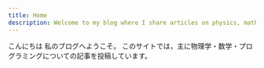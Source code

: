```yaml
---
title: Home
description: Welcome to my blog where I share articles on physics, mathematics, and programming.
---
```


こんにちは
私のブログへようこそ。
このサイトでは，主に物理学・数学・プログラミングについての記事を投稿しています。
